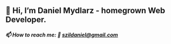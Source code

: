 ## 👋 Hi, I’m Daniel Mydlarz - homegrown Web Developer. ##

##### 📫 How to reach me: 📝 szildaniel@gmail.com 
